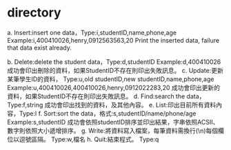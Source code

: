 # directory

a. Insert:insert one data，Type:i,studentID,name,phone,age
Example:i,400410026,henry,0912563563,20
Print the inserted data, failure that data exist already.

b. Delete:delete the student data，Type:d,studentID
Example:d,400410026
成功會印出刪除的資料，如果StudentID不存在則印出失敗訊息。
c. Update:更新某筆學生ID的資料，
Type:u,old studentID,new studentID,name,phone,age
Example:u,400410026,400410026,henry,0912022283,20
成功會印出更新的資料，如果StudentID不存在則印出失敗訊息。
d. Find:search the data，Type:f,string
 成功會印出找到的資料，及其他內容。
e. List:印出目前所有資料內容，Type:l
f. Sort:sort the data，格式:s,studentID/name/phone/age
 Example:s,studentID
 成功會依照studentID排序並印出結果，字串依照ACSII、數字則依照大小遞增排序。
g. Write:將資料寫入檔案，每筆資料需換行(\n)每個欄位以逗號區隔。
 Type:w,檔名
h. Quit:結束程式。
 Type:q
